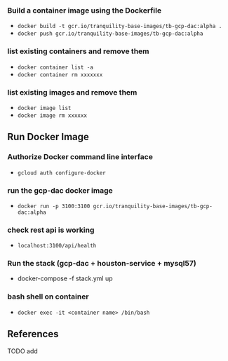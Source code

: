 ### Build a container image using the Dockerfile
* `docker build -t gcr.io/tranquility-base-images/tb-gcp-dac:alpha .`
* `docker push gcr.io/tranquility-base-images/tb-gcp-dac:alpha`

### list existing containers and remove them
* `docker container list -a `
* `docker container rm xxxxxxx`

### list existing images and remove them 
* `docker image list` 
* `docker image rm xxxxxx`

## Run Docker Image
### Authorize Docker command line interface
* `gcloud auth configure-docker`

### run the gcp-dac docker image
* `docker run -p 3100:3100 gcr.io/tranquility-base-images/tb-gcp-dac:alpha`

### check rest api is working
* `localhost:3100/api/health` 

### Run the stack (gcp-dac + houston-service + mysql57)
* docker-compose -f stack.yml up

### bash shell on container
* `docker exec -it <container name> /bin/bash` 

## References
TODO add